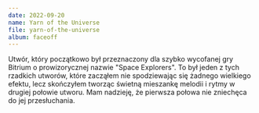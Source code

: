 ```yaml
---
date: 2022-09-20
name: Yarn of the Universe
file: yarn-of-the-universe
album: faceoff
---
```


Utwór, który początkowo był przeznaczony dla szybko wycofanej gry Bitrium o prowizorycznej nazwie "Space Explorers". To był jeden z tych rzadkich utworów, które zacząłem nie spodziewając się żadnego wielkiego efektu, lecz skończyłem tworząc świetną mieszankę melodii i rytmy w drugiej połowie utworu. Mam nadzieję, że pierwsza połowa nie zniechęca do jej przesłuchania.
